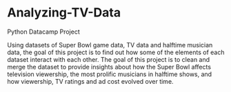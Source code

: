 # Analyzing-TV-Data
Python Datacamp Project

Using datasets of Super Bowl game data, TV data and halftime musician data, the goal of this project is to find out how some of the elements of each dataset interact with each other. The goal of this project is to clean and merge the dataset to provide insights about how the Super Bowl affects television viewership, the most prolific musicians in halftime shows, and how viewership, TV ratings and ad cost evolved over time.